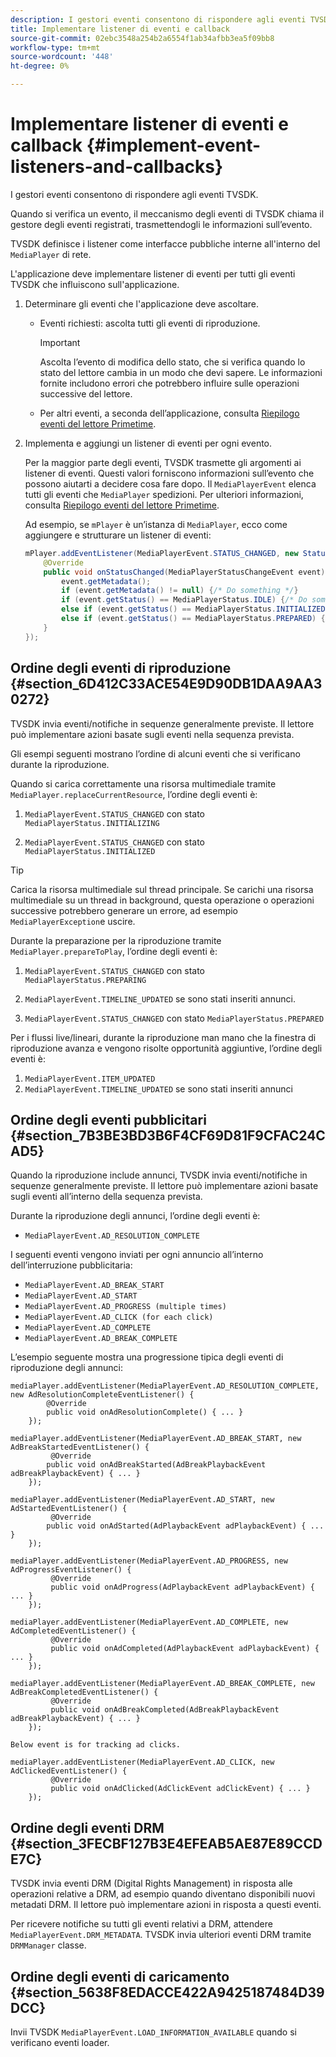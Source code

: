 ```yaml
---
description: I gestori eventi consentono di rispondere agli eventi TVSDK.
title: Implementare listener di eventi e callback
source-git-commit: 02ebc3548a254b2a6554f1ab34afbb3ea5f09bb8
workflow-type: tm+mt
source-wordcount: '448'
ht-degree: 0%

---
```


# Implementare listener di eventi e callback  {#implement-event-listeners-and-callbacks}

I gestori eventi consentono di rispondere agli eventi TVSDK.

Quando si verifica un evento, il meccanismo degli eventi di TVSDK chiama il gestore degli eventi registrati, trasmettendogli le informazioni sull’evento.

TVSDK definisce i listener come interfacce pubbliche interne all&#39;interno del `MediaPlayer` di rete.

L&#39;applicazione deve implementare listener di eventi per tutti gli eventi TVSDK che influiscono sull&#39;applicazione.

1. Determinare gli eventi che l&#39;applicazione deve ascoltare.

   * Eventi richiesti: ascolta tutti gli eventi di riproduzione.

     >[!IMPORTANT]
     >
     >Ascolta l’evento di modifica dello stato, che si verifica quando lo stato del lettore cambia in un modo che devi sapere. Le informazioni fornite includono errori che potrebbero influire sulle operazioni successive del lettore.

   * Per altri eventi, a seconda dell’applicazione, consulta  [Riepilogo eventi del lettore Primetime](../../android-3x-events-notifications/events-summary/android-3x-events-summary.md).

1. Implementa e aggiungi un listener di eventi per ogni evento.

   Per la maggior parte degli eventi, TVSDK trasmette gli argomenti ai listener di eventi. Questi valori forniscono informazioni sull’evento che possono aiutarti a decidere cosa fare dopo. Il `MediaPlayerEvent` elenca tutti gli eventi che `MediaPlayer` spedizioni. Per ulteriori informazioni, consulta  [Riepilogo eventi del lettore Primetime](../../android-3x-events-notifications/events-summary/android-3x-events-summary.md).

   Ad esempio, se `mPlayer` è un’istanza di `MediaPlayer`, ecco come aggiungere e strutturare un listener di eventi:

   ```java
   mPlayer.addEventListener(MediaPlayerEvent.STATUS_CHANGED, new StatusChangeEventListener() { 
       @Override 
       public void onStatusChanged(MediaPlayerStatusChangeEvent event) { 
           event.getMetadata(); 
           if (event.getMetadata() != null) {/* Do something */} 
           if (event.getStatus() == MediaPlayerStatus.IDLE) {/* Do something */} 
           else if (event.getStatus() == MediaPlayerStatus.INITIALIZED) {/* Do something */} 
           else if (event.getStatus() == MediaPlayerStatus.PREPARED) {/* Do something */} 
       } 
   }); 
   ```

## Ordine degli eventi di riproduzione {#section_6D412C33ACE54E9D90DB1DAA9AA30272}

TVSDK invia eventi/notifiche in sequenze generalmente previste. Il lettore può implementare azioni basate sugli eventi nella sequenza prevista.

Gli esempi seguenti mostrano l’ordine di alcuni eventi che si verificano durante la riproduzione.

Quando si carica correttamente una risorsa multimediale tramite `MediaPlayer.replaceCurrentResource`, l’ordine degli eventi è:

1. `MediaPlayerEvent.STATUS_CHANGED` con stato `MediaPlayerStatus.INITIALIZING`

1. `MediaPlayerEvent.STATUS_CHANGED` con stato `MediaPlayerStatus.INITIALIZED`

>[!TIP]
>
>Carica la risorsa multimediale sul thread principale. Se carichi una risorsa multimediale su un thread in background, questa operazione o operazioni successive potrebbero generare un errore, ad esempio `MediaPlayerException`e uscire.

Durante la preparazione per la riproduzione tramite `MediaPlayer.prepareToPlay`, l’ordine degli eventi è:

1. `MediaPlayerEvent.STATUS_CHANGED` con stato `MediaPlayerStatus.PREPARING`

1. `MediaPlayerEvent.TIMELINE_UPDATED` se sono stati inseriti annunci.
1. `MediaPlayerEvent.STATUS_CHANGED` con stato `MediaPlayerStatus.PREPARED`

Per i flussi live/lineari, durante la riproduzione man mano che la finestra di riproduzione avanza e vengono risolte opportunità aggiuntive, l’ordine degli eventi è:

1. `MediaPlayerEvent.ITEM_UPDATED`
1. `MediaPlayerEvent.TIMELINE_UPDATED` se sono stati inseriti annunci

## Ordine degli eventi pubblicitari {#section_7B3BE3BD3B6F4CF69D81F9CFAC24CAD5}

Quando la riproduzione include annunci, TVSDK invia eventi/notifiche in sequenze generalmente previste. Il lettore può implementare azioni basate sugli eventi all’interno della sequenza prevista.

Durante la riproduzione degli annunci, l’ordine degli eventi è:

* `MediaPlayerEvent.AD_RESOLUTION_COMPLETE`

I seguenti eventi vengono inviati per ogni annuncio all’interno dell’interruzione pubblicitaria:

* `MediaPlayerEvent.AD_BREAK_START`
* `MediaPlayerEvent.AD_START`
* `MediaPlayerEvent.AD_PROGRESS (multiple times)`
* `MediaPlayerEvent.AD_CLICK (for each click)`
* `MediaPlayerEvent.AD_COMPLETE`
* `MediaPlayerEvent.AD_BREAK_COMPLETE`

L’esempio seguente mostra una progressione tipica degli eventi di riproduzione degli annunci:

```
mediaPlayer.addEventListener(MediaPlayerEvent.AD_RESOLUTION_COMPLETE, new AdResolutionCompleteEventListener() { 
        @Override 
        public void onAdResolutionComplete() { ... } 
    }); 
 
mediaPlayer.addEventListener(MediaPlayerEvent.AD_BREAK_START, new AdBreakStartedEventListener() { 
         @Override 
        public void onAdBreakStarted(AdBreakPlaybackEvent adBreakPlaybackEvent) { ... } 
    }); 
 
mediaPlayer.addEventListener(MediaPlayerEvent.AD_START, new AdStartedEventListener() { 
         @Override 
        public void onAdStarted(AdPlaybackEvent adPlaybackEvent) { ... } 
    }); 
 
mediaPlayer.addEventListener(MediaPlayerEvent.AD_PROGRESS, new AdProgressEventListener() { 
         @Override 
         public void onAdProgress(AdPlaybackEvent adPlaybackEvent) { ... } 
    }); 
 
mediaPlayer.addEventListener(MediaPlayerEvent.AD_COMPLETE, new AdCompletedEventListener() { 
         @Override 
         public void onAdCompleted(AdPlaybackEvent adPlaybackEvent) { ... } 
    }); 
 
mediaPlayer.addEventListener(MediaPlayerEvent.AD_BREAK_COMPLETE, new AdBreakCompletedEventListener() { 
         @Override 
         public void onAdBreakCompleted(AdBreakPlaybackEvent adBreakPlaybackEvent) { ... } 
    }); 
 
Below event is for tracking ad clicks. 
 
mediaPlayer.addEventListener(MediaPlayerEvent.AD_CLICK, new AdClickedEventListener() { 
         @Override 
         public void onAdClicked(AdClickEvent adClickEvent) { ... } 
    });
```

## Ordine degli eventi DRM {#section_3FECBF127B3E4EFEAB5AE87E89CCDE7C}

TVSDK invia eventi DRM (Digital Rights Management) in risposta alle operazioni relative a DRM, ad esempio quando diventano disponibili nuovi metadati DRM. Il lettore può implementare azioni in risposta a questi eventi.

Per ricevere notifiche su tutti gli eventi relativi a DRM, attendere `MediaPlayerEvent.DRM_METADATA`. TVSDK invia ulteriori eventi DRM tramite `DRMManager` classe.

## Ordine degli eventi di caricamento {#section_5638F8EDACCE422A9425187484D39DCC}

Invii TVSDK `MediaPlayerEvent.LOAD_INFORMATION_AVAILABLE` quando si verificano eventi loader.
